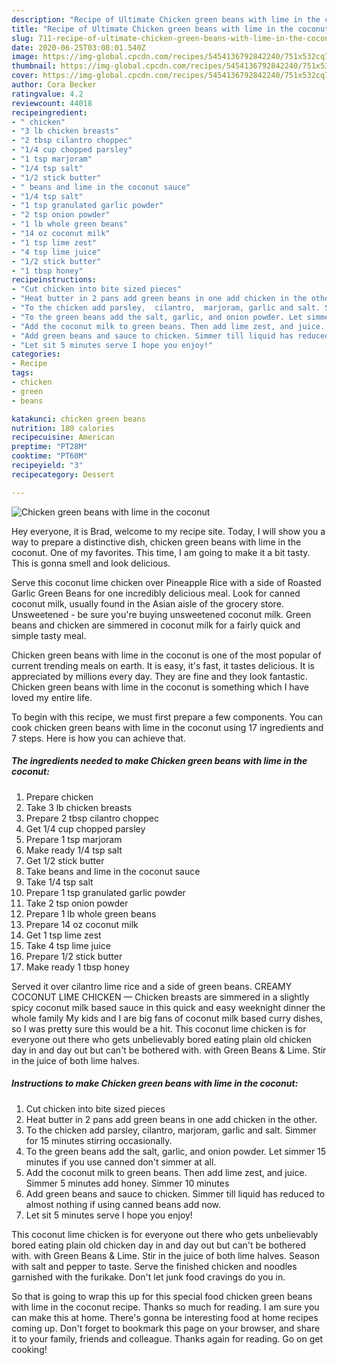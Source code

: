 ```yaml
---
description: "Recipe of Ultimate Chicken green beans with lime in the coconut"
title: "Recipe of Ultimate Chicken green beans with lime in the coconut"
slug: 711-recipe-of-ultimate-chicken-green-beans-with-lime-in-the-coconut
date: 2020-06-25T03:08:01.540Z
image: https://img-global.cpcdn.com/recipes/5454136792842240/751x532cq70/chicken-green-beans-with-lime-in-the-coconut-recipe-main-photo.jpg
thumbnail: https://img-global.cpcdn.com/recipes/5454136792842240/751x532cq70/chicken-green-beans-with-lime-in-the-coconut-recipe-main-photo.jpg
cover: https://img-global.cpcdn.com/recipes/5454136792842240/751x532cq70/chicken-green-beans-with-lime-in-the-coconut-recipe-main-photo.jpg
author: Cora Becker
ratingvalue: 4.2
reviewcount: 44018
recipeingredient:
- " chicken"
- "3 lb chicken breasts"
- "2 tbsp cilantro choppec"
- "1/4 cup chopped parsley"
- "1 tsp marjoram"
- "1/4 tsp salt"
- "1/2 stick butter"
- " beans and lime in the coconut sauce"
- "1/4 tsp salt"
- "1 tsp granulated garlic powder"
- "2 tsp onion powder"
- "1 lb whole green beans"
- "14 oz coconut milk"
- "1 tsp lime zest"
- "4 tsp lime juice"
- "1/2 stick butter"
- "1 tbsp honey"
recipeinstructions:
- "Cut chicken into bite sized pieces"
- "Heat butter in 2 pans add green beans in one add chicken in the other."
- "To the chicken add parsley,  cilantro,  marjoram, garlic and salt. Simmer for 15 minutes stirring occasionally."
- "To the green beans add the salt, garlic, and onion powder. Let simmer 15 minutes if you use canned don&#39;t simmer at all."
- "Add the coconut milk to green beans. Then add lime zest, and juice. Simmer 5 minutes add honey. Simmer 10 minutes"
- "Add green beans and sauce to chicken. Simmer till liquid has reduced to almost nothing if using canned beans add now."
- "Let sit 5 minutes serve I hope you enjoy!"
categories:
- Recipe
tags:
- chicken
- green
- beans

katakunci: chicken green beans 
nutrition: 180 calories
recipecuisine: American
preptime: "PT28M"
cooktime: "PT60M"
recipeyield: "3"
recipecategory: Dessert

---
```



![Chicken green beans with lime in the coconut](https://img-global.cpcdn.com/recipes/5454136792842240/751x532cq70/chicken-green-beans-with-lime-in-the-coconut-recipe-main-photo.jpg)

Hey everyone, it is Brad, welcome to my recipe site. Today, I will show you a way to prepare a distinctive dish, chicken green beans with lime in the coconut. One of my favorites. This time, I am going to make it a bit tasty. This is gonna smell and look delicious.

Serve this coconut lime chicken over Pineapple Rice with a side of Roasted Garlic Green Beans for one incredibly delicious meal. Look for canned coconut milk, usually found in the Asian aisle of the grocery store. Unsweetened - be sure you&#39;re buying unsweetened coconut milk. Green beans and chicken are simmered in coconut milk for a fairly quick and simple tasty meal.

Chicken green beans with lime in the coconut is one of the most popular of current trending meals on earth. It is easy, it's fast, it tastes delicious. It is appreciated by millions every day. They are fine and they look fantastic. Chicken green beans with lime in the coconut is something which I have loved my entire life.


To begin with this recipe, we must first prepare a few components. You can cook chicken green beans with lime in the coconut using 17 ingredients and 7 steps. Here is how you can achieve that.

<!--inarticleads1-->

##### The ingredients needed to make Chicken green beans with lime in the coconut:

1. Prepare  chicken
1. Take 3 lb chicken breasts
1. Prepare 2 tbsp cilantro choppec
1. Get 1/4 cup chopped parsley
1. Prepare 1 tsp marjoram
1. Make ready 1/4 tsp salt
1. Get 1/2 stick butter
1. Take  beans and lime in the coconut sauce
1. Take 1/4 tsp salt
1. Prepare 1 tsp granulated garlic powder
1. Take 2 tsp onion powder
1. Prepare 1 lb whole green beans
1. Prepare 14 oz coconut milk
1. Get 1 tsp lime zest
1. Take 4 tsp lime juice
1. Prepare 1/2 stick butter
1. Make ready 1 tbsp honey


Served it over cilantro lime rice and a side of green beans. CREAMY COCONUT LIME CHICKEN — Chicken breasts are simmered in a slightly spicy coconut milk based sauce in this quick and easy weeknight dinner the whole family My kids and I are big fans of coconut milk based curry dishes, so I was pretty sure this would be a hit. This coconut lime chicken is for everyone out there who gets unbelievably bored eating plain old chicken day in and day out but can&#39;t be bothered with. with Green Beans &amp; Lime. Stir in the juice of both lime halves. 

<!--inarticleads2-->

##### Instructions to make Chicken green beans with lime in the coconut:

1. Cut chicken into bite sized pieces
1. Heat butter in 2 pans add green beans in one add chicken in the other.
1. To the chicken add parsley,  cilantro,  marjoram, garlic and salt. Simmer for 15 minutes stirring occasionally.
1. To the green beans add the salt, garlic, and onion powder. Let simmer 15 minutes if you use canned don&#39;t simmer at all.
1. Add the coconut milk to green beans. Then add lime zest, and juice. Simmer 5 minutes add honey. Simmer 10 minutes
1. Add green beans and sauce to chicken. Simmer till liquid has reduced to almost nothing if using canned beans add now.
1. Let sit 5 minutes serve I hope you enjoy!


This coconut lime chicken is for everyone out there who gets unbelievably bored eating plain old chicken day in and day out but can&#39;t be bothered with. with Green Beans &amp; Lime. Stir in the juice of both lime halves. Season with salt and pepper to taste. Serve the finished chicken and noodles garnished with the furikake. Don&#39;t let junk food cravings do you in. 

So that is going to wrap this up for this special food chicken green beans with lime in the coconut recipe. Thanks so much for reading. I am sure you can make this at home. There's gonna be interesting food at home recipes coming up. Don't forget to bookmark this page on your browser, and share it to your family, friends and colleague. Thanks again for reading. Go on get cooking!

